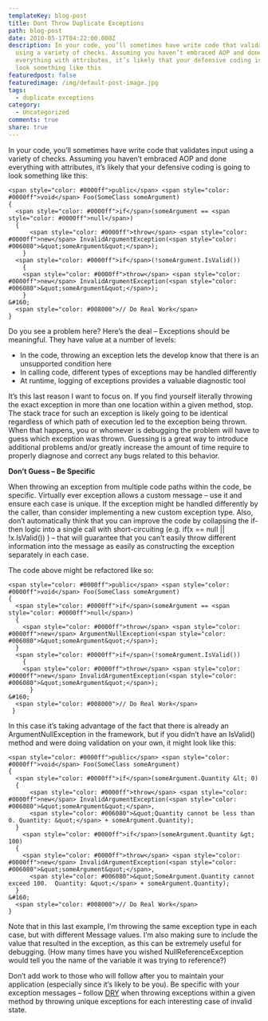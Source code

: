 ```yaml
---
templateKey: blog-post
title: Dont Throw Duplicate Exceptions
path: blog-post
date: 2010-05-17T04:22:00.000Z
description: In your code, you’ll sometimes have write code that validates input
  using a variety of checks. Assuming you haven’t embraced AOP and done
  everything with attributes, it’s likely that your defensive coding is going to
  look something like this
featuredpost: false
featuredimage: /img/default-post-image.jpg
tags:
  - duplicate exceptions
category:
  - Uncategorized
comments: true
share: true
---
```

In your code, you’ll sometimes have write code that validates input using a variety of checks. Assuming you haven’t embraced AOP and done everything with attributes, it’s likely that your defensive coding is going to look something like this:

```
<span style="color: #0000ff">public</span> <span style="color: #0000ff">void</span> Foo(SomeClass someArgument)
{
  <span style="color: #0000ff">if</span>(someArgument == <span style="color: #0000ff">null</span>)
  {
      <span style="color: #0000ff">throw</span> <span style="color: #0000ff">new</span> InvalidArgumentException(<span style="color: #006080">&quot;someArgument&quot;</span>);
    }
  <span style="color: #0000ff">if</span>(!someArgument.IsValid())
    {
    <span style="color: #0000ff">throw</span> <span style="color: #0000ff">new</span> InvalidArgumentException(<span style="color: #006080">&quot;someArgument&quot;</span>);
    }
&#160;
  <span style="color: #008000">// Do Real Work</span>
}
```

Do you see a problem here? Here’s the deal – Exceptions should be meaningful. They have value at a number of levels:

* In the code, throwing an exception lets the develop know that there is an unsupported condition here
* In calling code, different types of exceptions may be handled differently
* At runtime, logging of exceptions provides a valuable diagnostic tool

It’s this last reason I want to focus on. If you find yourself literally throwing the exact exception in more than one location within a given method, stop. The stack trace for such an exception is likely going to be identical regardless of which path of execution led to the exception being thrown. When that happens, you or whomever is debugging the problem will have to guess which exception was thrown. Guessing is a great way to introduce additional problems and/or greatly increase the amount of time require to properly diagnose and correct any bugs related to this behavior.

**Don’t Guess – Be Specific**

When throwing an exception from multiple code paths within the code, be specific. Virtually ever exception allows a custom message – use it and ensure each case is unique. If the exception might be handled differently by the caller, than consider implementing a new custom exception type. Also, don’t automatically think that you can improve the code by collapsing the if-then logic into a single call with short-circuiting (e.g. if(x == null || !x.IsValid()) ) – that will guarantee that you can’t easily throw different information into the message as easily as constructing the exception separately in each case.

The code above might be refactored like so:

```
<span style="color: #0000ff">public</span> <span style="color: #0000ff">void</span> Foo(SomeClass someArgument)
{
  <span style="color: #0000ff">if</span>(someArgument == <span style="color: #0000ff">null</span>)
  {
    <span style="color: #0000ff">throw</span> <span style="color: #0000ff">new</span> ArgumentNullException(<span style="color: #006080">&quot;someArgument&quot;</span>);
  }
  <span style="color: #0000ff">if</span>(!someArgument.IsValid())
    {
    <span style="color: #0000ff">throw</span> <span style="color: #0000ff">new</span> InvalidArgumentException(<span style="color: #006080">&quot;someArgument&quot;</span>);
      }
&#160;
  <span style="color: #008000">// Do Real Work</span>
 }
```

In this case it’s taking advantage of the fact that there is already an ArgumentNullException in the framework, but if you didn’t have an IsValid() method and were doing validation on your own, it might look like this:

```
<span style="color: #0000ff">public</span> <span style="color: #0000ff">void</span> Foo(SomeClass someArgument)
{
  <span style="color: #0000ff">if</span>(someArgument.Quantity &lt; 0)
  {
      <span style="color: #0000ff">throw</span> <span style="color: #0000ff">new</span> InvalidArgumentException(<span style="color: #006080">&quot;someArgument&quot;</span>, 
      <span style="color: #006080">&quot;Quantity cannot be less than 0. Quantity: &quot;</span> + someArgument.Quantity);
  }
    <span style="color: #0000ff">if</span>(someArgument.Quantity &gt; 100)
  {
    <span style="color: #0000ff">throw</span> <span style="color: #0000ff">new</span> InvalidArgumentException(<span style="color: #006080">&quot;someArgument&quot;</span>,
      <span style="color: #006080">&quot;SomeArgument.Quantity cannot exceed 100.  Quantity: &quot;</span> + someArgument.Quantity);
  }
&#160;
  <span style="color: #008000">// Do Real Work</span>
}

```

Note that in this last example, I’m throwing the same exception type in each case, but with different Message values. I’m also making sure to include the value that resulted in the exception, as this can be extremely useful for debugging. (How many times have you wished NullReferenceException would tell you the name of the variable it was trying to reference?)

Don’t add work to those who will follow after you to maintain your application (especially since it’s likely to be you). Be specific with your exception messages – follow [DRY](http://stevesmithblog.com/blog/don-rsquo-t-repeat-yourself) when throwing exceptions within a given method by throwing unique exceptions for each interesting case of invalid state.